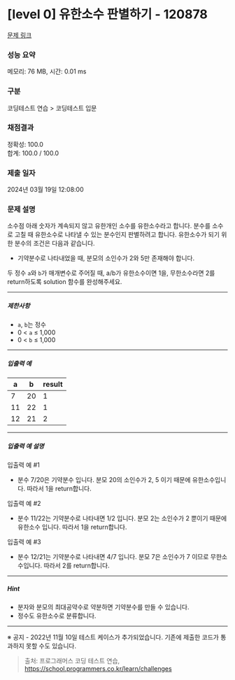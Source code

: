# [level 0] 유한소수 판별하기 - 120878 

[문제 링크](https://school.programmers.co.kr/learn/courses/30/lessons/120878) 

### 성능 요약

메모리: 76 MB, 시간: 0.01 ms

### 구분

코딩테스트 연습 > 코딩테스트 입문

### 채점결과

정확성: 100.0<br/>합계: 100.0 / 100.0

### 제출 일자

2024년 03월 19일 12:08:00

### 문제 설명

<p>소수점 아래 숫자가 계속되지 않고 유한개인 소수를 유한소수라고 합니다. 분수를 소수로 고칠 때 유한소수로 나타낼 수 있는 분수인지 판별하려고 합니다. 유한소수가 되기 위한 분수의 조건은 다음과 같습니다.</p>

<ul>
<li>기약분수로 나타내었을 때, 분모의 소인수가 2와 5만 존재해야 합니다.</li>
</ul>

<p>두 정수 <code>a</code>와 <code>b</code>가 매개변수로 주어질 때, a/b가 유한소수이면 1을, 무한소수라면 2를 return하도록 solution 함수를 완성해주세요.</p>

<hr>

<h5>제한사항</h5>

<ul>
<li><code>a</code>, <code>b</code>는 정수</li>
<li>0 &lt; <code>a</code>&nbsp;≤&nbsp;1,000</li>
<li>0 &lt; <code>b</code>&nbsp;≤ 1,000</li>
</ul>

<hr>

<h5>입출력 예</h5>
<table class="table">
        <thead><tr>
<th>a</th>
<th>b</th>
<th>result</th>
</tr>
</thead>
        <tbody><tr>
<td>7</td>
<td>20</td>
<td>1</td>
</tr>
<tr>
<td>11</td>
<td>22</td>
<td>1</td>
</tr>
<tr>
<td>12</td>
<td>21</td>
<td>2</td>
</tr>
</tbody>
      </table>
<hr>

<h5>입출력 예 설명</h5>

<p>입출력 예 #1</p>

<ul>
<li>분수 7/20은 기약분수 입니다. 분모 20의 소인수가 2, 5 이기 때문에 유한소수입니다. 따라서 1을 return합니다.</li>
</ul>

<p>입출력 예 #2</p>

<ul>
<li>분수 11/22는 기약분수로 나타내면 1/2 입니다. 분모 2는 소인수가 2 뿐이기 때문에 유한소수 입니다. 따라서 1을 return합니다.</li>
</ul>

<p>입출력 예 #3</p>

<ul>
<li>분수 12/21는 기약분수로 나타내면 4/7 입니다. 분모 7은 소인수가 7 이므로 무한소수입니다. 따라서 2를 return합니다.</li>
</ul>

<hr>

<h5>Hint</h5>

<ul>
<li>분자와 분모의 최대공약수로 약분하면 기약분수를 만들 수 있습니다.</li>
<li>정수도 유한소수로 분류합니다.</li>
</ul>

<hr>

<p>※ 공지 - 2022년 11월 10일 테스트 케이스가 추가되었습니다. 기존에 제출한 코드가 통과하지 못할 수도 있습니다.</p>


> 출처: 프로그래머스 코딩 테스트 연습, https://school.programmers.co.kr/learn/challenges